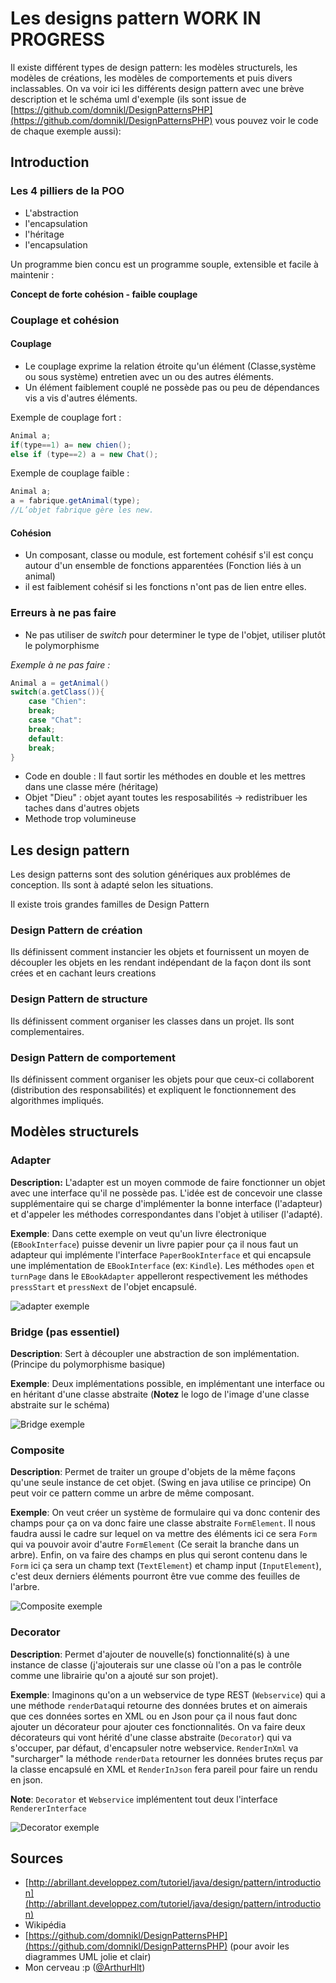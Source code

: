 # Les designs pattern **WORK IN PROGRESS**
Il existe différent types de design pattern: les modèles structurels, les modèles de créations, les modèles de comportements et puis divers inclassables. On va voir ici les différents design pattern avec une brève description et le schéma uml d'exemple (ils sont issue de [https://github.com/domnikl/DesignPatternsPHP](https://github.com/domnikl/DesignPatternsPHP) vous pouvez voir le code de chaque exemple aussi):

## Introduction
### Les 4 pilliers de la POO
- L'abstraction
- l'encapsulation
- l'héritage
- l'encapsulation

Un programme bien concu est un programme souple, extensible et facile à maintenir :

**Concept de forte cohésion - faible couplage**

### Couplage et cohésion
#### Couplage
- Le couplage exprime la relation étroite qu'un élément (Classe,système ou sous système) entretien avec un ou des autres éléments.
- Un élément faiblement couplé ne possède pas ou peu de dépendances vis a vis d'autres éléments.

Exemple de couplage fort :

```JAVA
Animal a;
if(type==1) a= new chien();
else if (type==2) a = new Chat();
```

Exemple de couplage faible :

```JAVA
Animal a;
a = fabrique.getAnimal(type);
//L’objet fabrique gère les new.
```

#### Cohésion
- Un composant, classe ou module, est fortement cohésif s'il est conçu autour d'un ensemble de fonctions apparentées (Fonction liés à un animal)
- il est faiblement cohésif si les fonctions n'ont pas de lien entre elles.

### Erreurs à ne pas faire
- Ne pas utiliser de _switch_ pour determiner le type de l'objet, utiliser plutôt le polymorphisme

_Exemple à ne pas faire :_

```JAVA
Animal a = getAnimal()
switch(a.getClass()){
    case "Chien":
    break;
    case "Chat":
    break;
    default:
    break;
}
```

- Code en double : Il faut sortir les méthodes en double et les mettres dans une classe mére (héritage)
- Objet "Dieu" : objet ayant toutes les resposabilités -> redistribuer les taches dans d'autres objets
- Methode trop volumineuse

## Les design pattern
Les design patterns sont des solution génériques aux problémes de conception. Ils sont à adapté selon les situations.

Il existe trois grandes familles de Design Pattern

### Design Pattern de création
Ils définissent comment instancier les objets et fournissent un moyen de découpler les objets en les rendant indépendant de la façon dont ils sont crées et en cachant leurs creations

### Design Pattern de structure
Ils définissent comment organiser les classes dans un projet. Ils sont complementaires.

### Design Pattern de comportement
Ils définissent comment organiser les objets pour que ceux-ci collaborent (distribution des responsabilités) et expliquent le fonctionnement des algorithmes impliqués.

## Modèles structurels
### Adapter
**Description:** L'adapter est un moyen commode de faire fonctionner un objet avec une interface qu'il ne possède pas. L'idée est de concevoir une classe supplémentaire qui se charge d'implémenter la bonne interface (l'adapteur) et d'appeler les méthodes correspondantes dans l'objet à utiliser (l'adapté).

**Exemple**: Dans cette exemple on veut qu'un livre électronique (`EBookInterface`) puisse devenir un livre papier pour ça il nous faut un adapteur qui implémente l'interface `PaperBookInterface` et qui encapsule une implémentation de `EBookInterface` (ex: `Kindle`). Les méthodes `open` et `turnPage` dans le `EBookAdapter` appelleront respectivement les méthodes `pressStart` et `pressNext` de l'objet encapsulé.

![adapter exemple](https://rawgit.com/domnikl/DesignPatternsPHP/master/Structural/Adapter/uml/uml.png)

### Bridge (pas essentiel)
**Description**: Sert à découpler une abstraction de son implémentation. (Principe du polymorphisme basique)

**Exemple**: Deux implémentations possible, en implémentant une interface ou en héritant d'une classe abstraite (**Notez** le logo de l'image d'une classe abstraite sur le schéma)

![Bridge exemple](https://rawgit.com/domnikl/DesignPatternsPHP/master/Structural/Bridge/uml/uml.png)

### Composite
**Description**: Permet de traiter un groupe d'objets de la même façons qu'une seule instance de cet objet. (Swing en java utilise ce principe) On peut voir ce pattern comme un arbre de même composant.

**Exemple**: On veut créer un système de formulaire qui va donc contenir des champs pour ça on va donc faire une classe abstraite `FormElement`. Il nous faudra aussi le cadre sur lequel on va mettre des éléments ici ce sera `Form` qui va pouvoir avoir d'autre `FormElement` (Ce serait la branche dans un arbre). Enfin, on va faire des champs en plus qui seront contenu dans le `Form` ici ça sera un champ text (`TextElement`) et champ input (`InputElement`), c'est deux derniers éléments pourront être vue comme des feuilles de l'arbre.

![Composite exemple](https://rawgit.com/domnikl/DesignPatternsPHP/master/Structural/Composite/uml/uml.png)

### Decorator
**Description**: Permet d'ajouter de nouvelle(s) fonctionnalité(s) à une instance de classe (j'ajouterais sur une classe où l'on a pas le contrôle comme une librairie qu'on a ajouté sur son projet).

**Exemple**: Imaginons qu'on a un webservice de type REST (`Webservice`) qui a une méthode `renderData`qui retourne des données brutes et on aimerais que ces données sortes en XML ou en Json pour ça il nous faut donc ajouter un décorateur pour ajouter ces fonctionnalités. On va faire deux décorateurs qui vont hérité d'une classe abstraite (`Decorator`) qui va s'occuper, par défaut, d'encapsuler notre webservice. `RenderInXml` va "surcharger" la méthode `renderData` retourner les données brutes reçus par la classe encapsulé en XML et `RenderInJson` fera pareil pour faire un rendu en json.

**Note**: `Decorator` et `Webservice` implémentent tout deux l'interface `RendererInterface`

![Decorator exemple](https://rawgit.com/domnikl/DesignPatternsPHP/master/Structural/Decorator/uml/uml.png)

## Sources
- [http://abrillant.developpez.com/tutoriel/java/design/pattern/introduction](http://abrillant.developpez.com/tutoriel/java/design/pattern/introduction)
- Wikipédia
- [https://github.com/domnikl/DesignPatternsPHP](https://github.com/domnikl/DesignPatternsPHP) (pour avoir les diagrammes UML jolie et clair)
- Mon cerveau :p ([@ArthurHlt](https://github.com/ArthurHlt))
